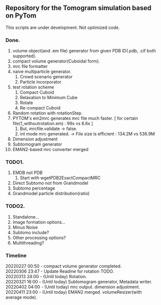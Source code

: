 ## Repository for the Tomogram simulation based on PyTom
This scripts are under development. Not optimized code.

### Done.
1. volume object(and .em file) generator from given PDB ID(.pdb, .cif both supported).   
2. compact volume generator(Cuboidal form).   
3. mrc file formatter
4. naive multiparticle generator.   
   1. Crowd scenario generator
   2. Particle incorporator
5. test rotation scheme   
   1. Compact Cuboid
   2. Relaxation to Minimum Cube
   3. Rotate
   4. Re-compact Cuboid
6. Random rotation with rotationStep.
7. PYTOM's em2mrc generates mrc file much faster. [ for certain file(1_withoutrotation.em) : 99s vs 6.6s ]
   1. But, mrcfile.validate -> false.
   2. int mode mrc generated. -> File size is efficient : 134.2M vs 536.9M
8. Dimension adjustment   
9. Subtomogram generator   
10. EMAN2-based mrc converter merged   

### TODO1.
1. EMDB not PDB
   1. Start with wgetPDB2ExactCompactMRC
2. Direct Subtomo not from Grandmodel
3. Subtomo percentage
4. Grandmodel particle distribution(ratio)

### TODO2.
1. Standalone...
2. Image formation options...
3. Minus Noise
4. Subtomo include?
5. Other processing options?
6. Multithreading?

### Timeline
20220227 00:50 - compact volume generator completed.      
20220306 23:47 - Update Readme for rotation TODO.   
20220313 24:00 - (Until today) Rotation.   
20220321 16:00 - (Until today) Subtomogram generator, Metadata writer.   
20220402 04:00 - (Until today) mrc output. dimension adjustment.   
20220411 23:00 - (Until today) EMAN2 merged. volumeResizer(with average mode).
